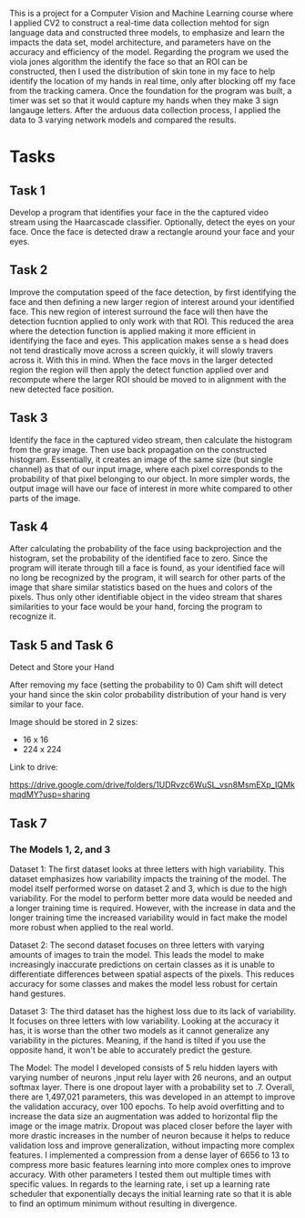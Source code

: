 This is a project for a Computer Vision and Machine Learning course where I applied CV2 to construct a real-time data collection mehtod for sign language data and constructed three models, to emphasize and learn the impacts the data set,
model architecture, and parameters have on the accuracy and efficiency of the model. Regarding the program we used the viola jones algorithm the identify the face so that an ROI can be constructed, then I used the distribution of skin 
tone in my face to help identify the location of my hands in real time, only after blocking off my face from the tracking camera. Once the foundation for the program was built, a timer was set so that it would capture my hands when they
make 3 sign langauge letters. After the arduous data collection process, I applied the data to 3 varying network models and compared the results. 

# Tasks

## Task 1

Develop a program that identifies your face in the the captured video stream using the Haarcascade classifier. Optionally, detect the eyes on your face. Once the face is detected draw a rectangle around your face and your eyes.

## Task 2 

Improve the computation speed of the face detection, by first identifying the face and then defining a new larger region of interest around your identified face. This new region of interest surround the face will then have the detection fucntion applied to only work with that ROI. This reduced the area where the detection function is applied making it more efficient in identifying the face and eyes. This application makes sense a s head does not tend drastically move across a screen quickly, it will slowly travers across it. With this in mind. When the face movs in the larger detected region the region will then apply the detect function applied over and recompute where the larger ROI should be moved to in alignment with the new detected face position.

## Task 3

Identify the face in the captured video stream, then calculate the histogram from the gray image. Then use back propagation on the constructed histogram.  Essentially, it creates an image of the same size (but single channel) as that of our input image, where each pixel corresponds to the probability of that pixel belonging to our object. In more simpler words, the output image will have our face of interest in more white compared to other parts of the image.

## Task 4 
After calculating the probability of the face using backprojection and the histogram, set the probability of the identified face to zero. Since the program will iterate through till a face is found, as your identified face will no long be recognized by the program, it will search for other parts of the image that share similar statistics based on the hues and colors of the pixels. Thus only other identifiable object in the video stream that shares similarities to your face would be your hand, forcing the program to recognize it.

## Task 5 and Task 6

Detect and Store your Hand 

After removing my face (setting the probability to 0) Cam shift will detect your hand since the skin color probability distribution of your hand is very similar to your face. 

Image should be stored in 2 sizes:


*   16 x 16
*   224 x 224 

Link to drive:

https://drive.google.com/drive/folders/1UDRvzc6WuSL_vsn8MsmEXp_IQMkmqdMY?usp=sharing

## Task 7

### The Models 1, 2, and 3



Dataset 1: 
The first dataset looks at three letters with high variability. This dataset emphasizes how variability impacts the training of the model. The model itself performed worse on dataset 2 and 3, which is due to the high variability. For the model to perform better more data would be needed and a longer training time is required. However, with the increase in data and the longer training time the increased variability would in fact make the model more robust when applied to the real world. 

Dataset 2: 
The second dataset focuses on three letters with varying amounts of images to train the model. This leads the model to make increasingly inaccurate predictions on certain classes as it is unable to differentiate differences between spatial aspects of the pixels. This reduces accuracy for some classes and makes the model less robust for certain hand gestures. 

Dataset 3: 
The third dataset has the highest loss due to its lack of variability. It focuses on three letters with low variability. Looking at the accuracy it has, it is worse than the other two models as it cannot generalize any variability in the pictures. Meaning, if the hand is tilted if you use the opposite hand, it won't be able to accurately predict the gesture.

The Model:
The model I developed consists of 5 relu hidden layers with varying number of neurons ,input relu layer with 26 neurons, and an output softmax layer. There is one dropout layer with a probability set to .7. Overall, there are 1,497,021 parameters, this was developed in an attempt to improve the validation accuracy, over 100 epochs. To help avoid overfitting and to increase the data size an augmentation was added to horizontal flip the image or the image matrix. Dropout was placed closer before the layer with more drastic increases in the number of neuron because it helps to reduce validation loss and improve generalization, without impacting more complex features. I implemented a compression from a dense layer of 6656 to 13  to compress more basic features learning into more complex ones to improve accuracy. With other parameters I tested them out multiple times with specific values. In regards to the learning rate, i set up a learning rate scheduler that exponentially decays the initial learning rate so that it is able to find an optimum minimum without resulting in divergence.


